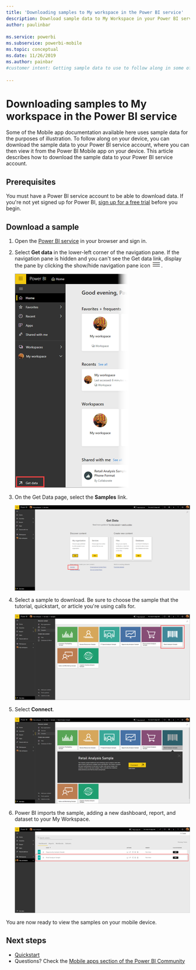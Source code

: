 ```yaml
---
title: 'Downloading samples to My workspace in the Power BI service'
description: Download sample data to My Workspace in your Power BI service account for use in Mobile app tutorials.
author: paulinbar

ms.service: powerbi
ms.subservice: powerbi-mobile
ms.topic: conceptual
ms.date: 11/26/2019
ms.author: painbar
#customer intent: Getting sample data to use to follow along in some of the Mobile app documentation. 

---
```

# Downloading samples to My workspace in the Power BI service

Some of the Mobile app documentation available here uses sample data for the purposes of illustration. To follow along on your device, you can download the sample data to your Power BI service account, where you can then view it from the Power BI Mobile app on your device. This article describes how to download the sample data to your Power BI service account. 

## Prerequisites

You must have a Power BI service account to be able to download data. If you're not yet signed up for Power BI, [sign up for a free trial](https://app.powerbi.com/signupredirect?pbi_source=web) before you begin.

## Download a sample

1. Open the [Power BI service](https://app.powerbi.com) in your browser and sign in.

2. Select **Get data** in the lower-left corner of the navigation pane. If the navigation pane is hidden and you can't see the Get data link, display the pane by clicking the show/hide navigation pane icon ![Global navigation button](./media/mobile-apps-download-samples/power-bi-iphone-global-nav-button.png).  
   
    ![Get Data](./media/mobile-apps-download-samples/power-bi-get-data.png)

3. On the Get Data page, select the **Samples** link.
   
   ![Samples icon](./media/mobile-apps-download-samples/power-bi-samples-icon.png)

4. Select a sample to download. Be sure to choose the sample that the tutorial, quickstart, or article you're using calls for.
 
    ![Choose Sample](./media/mobile-apps-download-samples/power-bi-rs.png)  
    
8. Select **Connect**.  
  
   ![Choose connect](./media/mobile-apps-download-samples/opportunity-connect.png)
   
5. Power BI imports the sample, adding a new dashboard, report, and dataset to your My Workspace.
   
   ![Sample dashboard](./media/mobile-apps-download-samples/power-bi-service-opportunity-sample.png)
  
You are now ready to view the samples on your mobile device.

## Next steps
* [Quickstart](mobile-apps-quickstart-view-dashboard-report.md)
* Questions? Check the [Mobile apps section of the Power BI Community](https://go.microsoft.com/fwlink/?linkid=839277)
